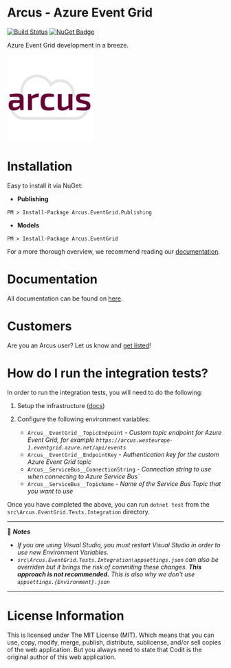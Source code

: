 # Arcus - Azure Event Grid
[![Build Status](https://dev.azure.com/codit/Arcus/_apis/build/status/Commit%20builds/CI%20-%20Arcus.EventGrid?branchName=master)](https://dev.azure.com/codit/Arcus/_build/latest?definitionId=734&branchName=master)
[![NuGet Badge](https://buildstats.info/nuget/Arcus.EventGrid.All?includePreReleases=true)](https://www.nuget.org/packages/Arcus.EventGrid.All/)

Azure Event Grid development in a breeze.

![Arcus](https://raw.githubusercontent.com/arcus-azure/arcus/master/media/arcus.png)

# Installation

Easy to install it via NuGet:

- **Publishing**

```shell
PM > Install-Package Arcus.EventGrid.Publishing
```

- **Models**

```shell
PM > Install-Package Arcus.EventGrid
```

For a more thorough overview, we recommend reading our [documentation](#documentation).

# Documentation
All documentation can be found on [here](https://eventgrid.arcus-azure.net/).

# Customers
Are you an Arcus user? Let us know and [get listed](https://bit.ly/become-a-listed-arcus-user)!

# How do I run the integration tests?
In order to run the integration tests, you will need to do the following:
1. Setup the infrastructure ([docs](https://eventgrid.arcus-azure.net/features/running-integration-tests#azure-infrastructure))

2. Configure the following environment variables:
    - `Arcus__EventGrid__TopicEndpoint` _- Custom topic endpoint for Azure Event Grid, for example `https://arcus.westeurope-1.eventgrid.azure.net/api/events`_
    - `Arcus__EventGrid__EndpointKey` _- Authentication key for the custom Azure Event Grid topic_
    - `Arcus__ServiceBus__ConnectionString` _- Connection string to use when connecting to Azure Service Bus`_
    - `Arcus__ServiceBus__TopicName` _- Name of the Service Bus Topic that you want to use_

Once you have completed the above, you can run `dotnet test` from the `src\Arcus.EventGrid.Tests.Integration` directory.

---------

:pencil: _**Notes**_

- _If you are using Visual Studio, you must restart Visual Studio in order to use new Environment Variables._
- _`src\Arcus.EventGrid.Tests.Integration\appsettings.json` can also be overriden but it brings the risk of commiting these changes. **This approach is not recommended.** This is also why we don't use `appsettings.{Environment}.json`_

---------

# License Information
This is licensed under The MIT License (MIT). Which means that you can use, copy, modify, merge, publish, distribute, sublicense, and/or sell copies of the web application. But you always need to state that Codit is the original author of this web application.
